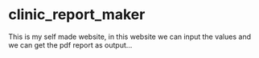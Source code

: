 # clinic_report_maker
This is my self made website, in this website we can input the values and we can get the pdf report as output...
